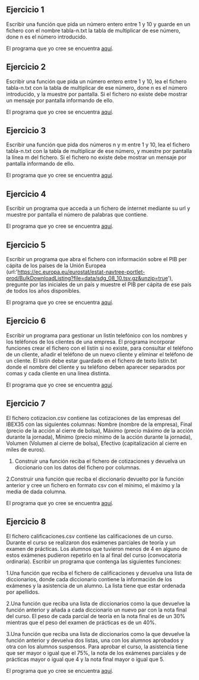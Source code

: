 Ejercicio 1
-----------

Escribir una función que pida un número entero entre 1 y 10 y guarde en un fichero con el nombre tabla-n.txt la tabla de multiplicar de ese número, done n es el número introducido.

El programa que yo cree se encuentra [aquí](https://github.com/SyZeck/Ejercicios-de-Programacion-con-Python/tree/main/Ficheros/Ejercicio%201).

Ejercicio 2
-----------

Escribir una función que pida un número entero entre 1 y 10, lea el fichero tabla-n.txt con la tabla de multiplicar de ese número, done n es el número introducido, y la muestre por pantalla. Si el fichero no existe debe mostrar un mensaje por pantalla informando de ello.

El programa que yo cree se encuentra [aquí](https://github.com/SyZeck/Ejercicios-de-Programacion-con-Python/tree/main/Ficheros/Ejercicio%202).

Ejercicio 3
-----------

Escribir una función que pida dos números n y m entre 1 y 10, lea el fichero tabla-n.txt con la tabla de multiplicar de ese número, y muestre por pantalla la línea m del fichero. Si el fichero no existe debe mostrar un mensaje por pantalla informando de ello.

El programa que yo cree se encuentra [aquí](https://github.com/SyZeck/Ejercicios-de-Programacion-con-Python/tree/main/Ficheros/Ejercicio%203).

Ejercicio 4
-----------

Escribir un programa que acceda a un fichero de internet mediante su url y muestre por pantalla el número de palabras que contiene.

El programa que yo cree se encuentra [aquí](https://github.com/SyZeck/Ejercicios-de-Programacion-con-Python/tree/main/Ficheros/Ejercicio%204).

Ejercicio 5
-----------

Escribir un programa que abra el fichero con información sobre el PIB per cápita de los países de la Unión Europea (url:'https://ec.europa.eu/eurostat/estat-navtree-portlet-prod/BulkDownloadListing?file=data/sdg_08_10.tsv.gz&unzip=true'), pregunte por las iniciales de un país y muestre el PIB per cápita de ese país de todos los años disponibles.

El programa que yo cree se encuentra [aquí]().

Ejercicio 6
-----------

Escribir un programa para gestionar un listín telefónico con los nombres y los teléfonos de los clientes de una empresa. El programa incorporar funciones crear el fichero con el listín si no existe, para consultar el teléfono de un cliente, añadir el teléfono de un nuevo cliente y eliminar el teléfono de un cliente. El listín debe estar guardado en el fichero de texto listin.txt donde el nombre del cliente y su teléfono deben aparecer separados por comas y cada cliente en una línea distinta.

El programa que yo cree se encuentra [aquí]().

Ejercicio 7
-----------

El fichero cotizacion.csv contiene las cotizaciones de las empresas del IBEX35 con las siguientes columnas: Nombre (nombre de la empresa), Final (precio de la acción al cierre de bolsa), Máximo (precio máximo de la acción durante la jornada), Mínimo (precio mínimo de la acción durante la jornada), Volumen (Volumen al cierre de bolsa), Efectivo (capitalización al cierre en miles de euros).

1. Construir una función reciba el fichero de cotizaciones y devuelva un diccionario con los datos del fichero por columnas.

2.Construir una función que reciba el diccionario devuelto por la función anterior y cree un fichero en formato csv con el mínimo, el máximo y la media de dada columna.

El programa que yo cree se encuentra [aquí]().

Ejercicio 8
-----------

El fichero calificaciones.csv contiene las calificaciones de un curso. Durante el curso se realizaron dos exámenes parciales de teoría y un examen de prácticas. Los alumnos que tuvieron menos de 4 en alguno de estos exámenes pudieron repetirlo en la al final del curso (convocatoria ordinaria). Escribir un programa que contenga las siguientes funciones:

1.Una función que reciba el fichero de calificaciones y devuelva una lista de diccionarios, donde cada diccionario contiene la información de los exámenes y la asistencia de un alumno. La lista tiene que estar ordenada por apellidos.

2.Una función que reciba una lista de diccionarios como la que devuelve la función anterior y añada a cada diccionario un nuevo par con la nota final del curso. El peso de cada parcial de teoría en la nota final es de un 30% mientras que el peso del examen de prácticas es de un 40%.

3.Una función que reciba una lista de diccionarios como la que devuelve la función anterior y devuelva dos listas, una con los alumnos aprobados y otra con los alumnos suspensos. Para aprobar el curso, la asistencia tiene que ser mayor o igual que el 75%, la nota de los exámenes parciales y de prácticas mayor o igual que 4 y la nota final mayor o igual que 5.

El programa que yo cree se encuentra [aquí]().

